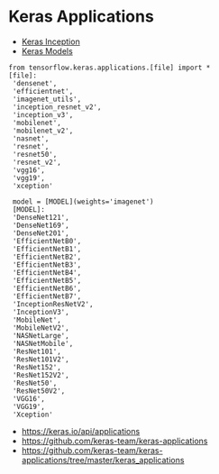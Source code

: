 # Keras Applications

* [Keras Inception](https://github.com/EN10/KerasInception)   
* [Keras Models](https://github.com/EN10/KerasModels)   

```
from tensorflow.keras.applications.[file] import *
[file]:
 'densenet',
 'efficientnet',
 'imagenet_utils',
 'inception_resnet_v2',
 'inception_v3',
 'mobilenet',
 'mobilenet_v2',
 'nasnet',
 'resnet',
 'resnet50',
 'resnet_v2',
 'vgg16',
 'vgg19',
 'xception'
 
 model = [MODEL](weights='imagenet')
 [MODEL]:
 'DenseNet121',
 'DenseNet169',
 'DenseNet201',
 'EfficientNetB0',
 'EfficientNetB1',
 'EfficientNetB2',
 'EfficientNetB3',
 'EfficientNetB4',
 'EfficientNetB5',
 'EfficientNetB6',
 'EfficientNetB7',
 'InceptionResNetV2',
 'InceptionV3',
 'MobileNet',
 'MobileNetV2',
 'NASNetLarge',
 'NASNetMobile',
 'ResNet101',
 'ResNet101V2',
 'ResNet152',
 'ResNet152V2',
 'ResNet50',
 'ResNet50V2',
 'VGG16',
 'VGG19',
 'Xception'
```

* https://keras.io/api/applications
* https://github.com/keras-team/keras-applications
* https://github.com/keras-team/keras-applications/tree/master/keras_applications
